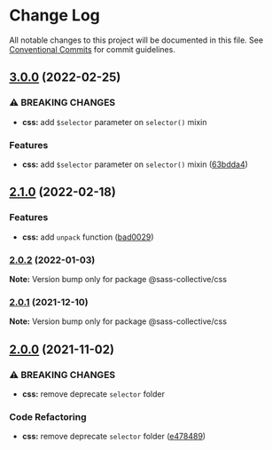 # Change Log

All notable changes to this project will be documented in this file.
See [Conventional Commits](https://conventionalcommits.org) for commit guidelines.

## [3.0.0](https://github.com/sass-collective/sass-collective/compare/@sass-collective/css@2.1.0...@sass-collective/css@3.0.0) (2022-02-25)


### ⚠ BREAKING CHANGES

* **css:** add `$selector` parameter on `selector()` mixin

### Features

* **css:** add `$selector` parameter on `selector()` mixin ([63bdda4](https://github.com/sass-collective/sass-collective/commit/63bdda43ec0880508d8fc9942617b8cba2f508df))




## [2.1.0](https://github.com/sass-collective/sass-collective/compare/@sass-collective/css@2.0.2...@sass-collective/css@2.1.0) (2022-02-18)


### Features

* **css:** add `unpack` function ([bad0029](https://github.com/sass-collective/sass-collective/commit/bad0029860b4f194551d59707537a339bd3f8ede))




### [2.0.2](https://github.com/sass-collective/sass-collective/compare/@sass-collective/css@2.0.1...@sass-collective/css@2.0.2) (2022-01-03)

**Note:** Version bump only for package @sass-collective/css






### [2.0.1](https://github.com/sass-collective/sass-collective/compare/@sass-collective/css@2.0.0...@sass-collective/css@2.0.1) (2021-12-10)

**Note:** Version bump only for package @sass-collective/css






## [2.0.0](https://github.com/sass-collective/sass-collective/compare/@sass-collective/css@1.3.0...@sass-collective/css@2.0.0) (2021-11-02)


### ⚠ BREAKING CHANGES

* **css:** remove deprecate `selector` folder

### Code Refactoring

* **css:** remove deprecate `selector` folder ([e478489](https://github.com/sass-collective/sass-collective/commit/e47848985345d64c273b92e1899d961ee4f8aa57))
